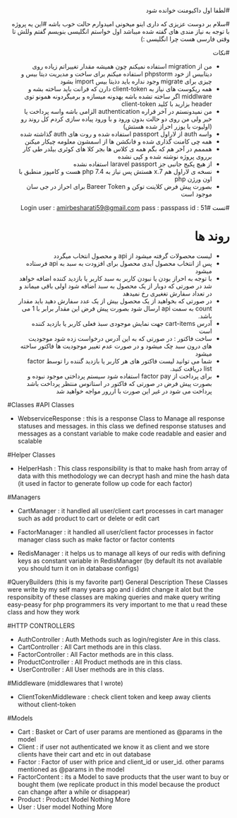 <div dir="rtl" style="text-align:right;">

#لطفا اول داکیومنت خوانده شود

#سلام بر دوست عزیزی که داری اینو میخونی امیدوارم حالت خوب باشه
#این یه پروژه با توجه به نیاز مندی های گفته شده میباشد اول خواستم انگلیسی بنویسم گفتم وللش تا وقتی فارسی هست چرا انگلیسی :) 


#نکات 
- من از migration استفاده نمیکنم چون همیشه مقدار تغییراتم زیاده روی دیتابیس از خود phpstorm استفاده میکنم برای ساخت و مدیریت دیتا بیس و چیزی برای migrate وجود نداره باید دذیتا بیس import بشود 
- همه ریکوست های نیاز به client-token دارن که فرانت باید ساخته بشه و middlware اگر ساخته تشده باشه یهدونه میسازه و برمیگردونه همونو توی header بزارید با کلید client-token 
- من نمیدونستم در آخر قراره authentication الزامی باشه واسه پرداخت یا خیر ولی من روی دو حالت بدون ورود و با ورود پیاده سازی کردم کل روند رو (اولیوت با یوزر احراز شده هستش) 
- واسه auth از لاراول passport استفاده شده و روت های auth گذاشته شده   
- همه چی کامنت گذاری شده و فانکشن ها از اسمشون معلومه چیکار میکنن 
- همممم در آخر هم که بگم همه ی کلاس ها بجر کلا های کوئری بیلدر طی کار برروی پروژه نوشته شده و کپی نشده
- از هیچ پکیج جانبی جز laravel passport استفاده نشده 
- نسخه ی لاراول هم 7.x هستش پس نیاز به php 7.4 هست و کامپوز منطبق با اون ورژن php 
- بصورت پیش فرض کلاینت توکن و Bareer Token  برای احراز در جی سان موجود است 

#تست
#Login
user : amirbesharati59@gmail.com
pass : passpass
id : 51


# روند ها 
- لیست محصولات گرفته میشود از api و محصول انتخاب میگردد 
- پس از انتخاب محصول آیدی محصول برای افزودت به سبد به api فرستاده میشود 
- با توجه به احراز بودن یا نبودن کاربر به سبد کاربر یا بازدید کننده اضافه خواهد شد در صورتی که دوبار از یک محصول به سبد اضافه شود اولی باقی میماند و در تعداد سفارش تغغیری رخ نمیدهد 
- در صورتی که بخواهید از یک محصول بیش از یک عدد سفارش دهید باید مقدار count به سمت api ارسال شود بصورت پیش فرض این مقدار برابر با 1 می باشد.
- آدرس cart-items جهت نمایش موجودی سبذ فعلی کاربر یا بازدید کننده است 
- ساخت فاکتور : در صورتی که به این آدرس درخواست زده شود موجودیت های درون سبد چک میشود و در صورت عدم تغییر موجودیت ها فاکتور ساخته میشود 
- شما می توانید لیست فاکتور های هر کاربر یا بازدید گننده را توسط factor list دریافت کنید.
- برای پرداخت از factor pay استفاده شود سیستم پرداختی موجود نبوده و بصورت پیش فرض در صورتی که فاکتور در استاتوس منتظر پرداخت باشد پرداخت می شود در غیر این صورت با اررور مواجه خواهید شد


</div>

<div> 

#Classes
#API Classes
- WebserviceResponse : this is a response Class to Manage all response statuses and messages. in this class we defined response statuses and messages as a constant variable to make code readable and easier and scalable

#Helper Classes
- HelperHash : This class responsibility is that to make hash from array of data with this methodology we can decrypt hash and mine the hash data (it used in factor to generate follow up code for each factor)

#Managers
- CartManager : it handled all user/client cart processes in cart manager such as add product to cart or delete or edit cart

- FactorManager : it handled all user/client factor processes in factor manager class such as make factor or factor contents

- RedisManager : it helps us to manage all keys of our redis with defining keys as constant variable in RedisManager (by default its not available you should turn it on in database configs)

#QueryBuilders (this is my favorite part)
General Description
These Classes were write by my self many years ago and i didnt change it alot but the responsibity of these classes are making queries and make query writing easy-peasy for php programmers its very important to me that u read these class and how they work 

#HTTP CONTROLLERS
- AuthController : Auth Methods such as login/register Are in this class.
- CartController : All Cart methods are in this class.
- FactorController : All Factor methods are in this class.
- ProductController : All Product methods are in this class.
- UserController : All User methods are in this class.


#Middleware (middlewares that I wrote)
- ClientTokenMiddleware : check client token and keep away clients without client-token

#Models
- Cart : Basket or Cart of user params are mentioned as @params in the model 
- Client : if user not authenticated we know it as client and we store clients have their cart and etc in out database 
- Factor : Factor of user with price and client_id or user_id. other params mentioned as @params in the model
- FactorContent : its a Model to save products that the user want to buy or bought them (we replicate product in this model because the product can change after a while or disappear)
- Product : Product Model Nothing More
-   User : User model Nothing More




</div>


